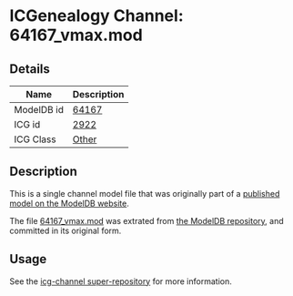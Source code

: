 # ICGenealogy Channel: 64167\_vmax.mod

## Details

Name | Description
---- | -----------
ModelDB id | [64167](http://senselab.med.yale.edu/ModelDB/ShowModel.cshtml?model=64167)
ICG id | [2922](http://icg.neurotheory.ox.ac.uk/channels/other/2922)
ICG Class | [Other](http://icg.neurotheory.ox.ac.uk/channels/other)

## Description

This is a single channel model file that was originally part of a [published model on the ModelDB website](http://senselab.med.yale.edu/mModelDB/ShowModel.cshtml?model=64167).

The file [64167\_vmax.mod](64167_vmax.mod) was extrated from [the ModelDB repository](http://senselab.med.yale.edu/ModelDB/ShowModel.cshtml?model=64167), and committed in its original form.

## Usage

See the [icg-channel super-repository](https://github.com/icgenealogy/icg-channels) for more information.